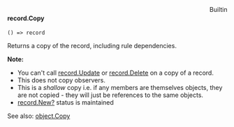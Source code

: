 <div style="float:right"><span class="builtin">Builtin</span></div>

#### record.Copy

``` suneido
() => record
```

Returns a copy of the record, including rule dependencies.

**Note:**

-	You can't call 
	[record.Update](<record.Update.md>) or 
	[record.Delete](<record.Delete.md>) on a copy of a record.
-	This does not copy observers.
-	This is a *shallow* copy i.e. if any members are themselves objects, they are not copied - they will just be references to the same objects.
-	[record.New?](<record.New?.md>) status is maintained


See also: [object.Copy](<../../../Language/Reference/Object/object.Copy.md>)